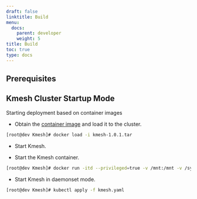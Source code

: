 ```yaml
---
draft: false
linktitle: Build
menu:
  docs:
    parent: developer
    weight: 5
title: Build
toc: true
type: docs
---
```


## Prerequisites

## Kmesh Cluster Startup Mode

Starting deployment based on container images

- Obtain the [container image](https://github.com/kmesh-net/kmesh/releases/) and load it to the cluster.

```sh
[root@dev Kmesh]# docker load -i kmesh-1.0.1.tar
```

- Start Kmesh.

- Start the Kmesh container.

```sh
[root@dev Kmesh]# docker run -itd --privileged=true -v /mnt:/mnt -v /sys/fs/bpf:/sys/fs/bpf -v /lib/modules:/lib/modules --name kmesh kmesh:1.0.1
```

- Start Kmesh in daemonset mode.

```sh
[root@dev Kmesh]# kubectl apply -f kmesh.yaml
```